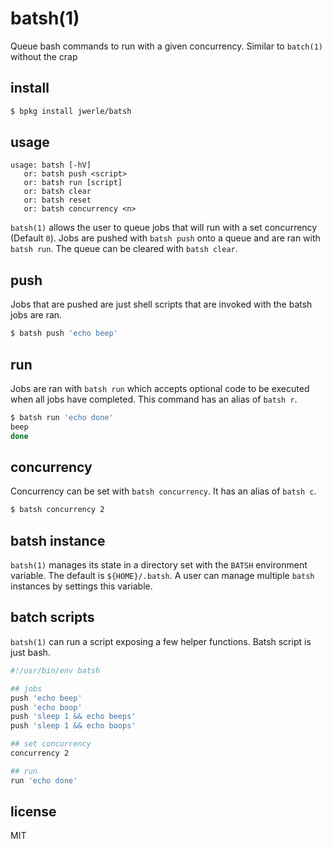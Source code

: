 batsh(1)
=======

Queue bash commands to run with a given concurrency. Similar to
`batch(1)` without the crap

## install

```sh
$ bpkg install jwerle/batsh
```

## usage

```
usage: batsh [-hV]
   or: batsh push <script>
   or: batsh run [script]
   or: batsh clear
   or: batsh reset
   or: batsh concurrency <n>
```

`batsh(1)` allows the user to queue jobs that will run with a set
concurrency (Default `0`). Jobs are pushed with `batsh push` onto
a queue and are ran with `batsh run`. The queue can be cleared with
`batsh clear`.

## push

Jobs that are pushed are just shell scripts that are invoked with the
batsh jobs are ran.

```sh
$ batsh push 'echo beep'
```

## run

Jobs are ran with `batsh run` which accepts optional code to be executed
when all jobs have completed. This command has an alias of `batsh r`.

```sh
$ batsh run 'echo done'
beep
done
```

## concurrency

Concurrency can be set with `batsh concurrency`. It has an alias of
`batsh c`.

```sh
$ batsh concurrency 2
```

## batsh instance

`batsh(1)` manages its state in a directory set with the `BATSH`
environment variable. The default is `${HOME}/.batsh`. A user can manage
multiple `batsh` instances by settings this variable.

## batch scripts

`batsh(1)` can run a script exposing a few helper functions. Batsh
script is just bash.

```sh
#!/usr/bin/env batsh

## jobs
push 'echo beep'
push 'echo boop'
push 'sleep 1 && echo beeps'
push 'sleep 1 && echo boops'

## set concurrency
concurrency 2

## run
run 'echo done'
```

## license

MIT

